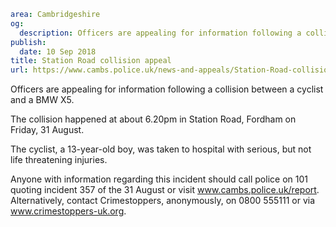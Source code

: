 ```yaml
area: Cambridgeshire
og:
  description: Officers are appealing for information following a collision between a cyclist and a BMW X5.
publish:
  date: 10 Sep 2018
title: Station Road collision appeal
url: https://www.cambs.police.uk/news-and-appeals/Station-Road-collision-appeal
```

Officers are appealing for information following a collision between a cyclist and a BMW X5.

The collision happened at about 6.20pm in Station Road, Fordham on Friday, 31 August.

The cyclist, a 13-year-old boy, was taken to hospital with serious, but not life threatening injuries.

Anyone with information regarding this incident should call police on 101 quoting incident 357 of the 31 August or visit www.cambs.police.uk/report. Alternatively, contact Crimestoppers, anonymously, on 0800 555111 or via www.crimestoppers-uk.org.
